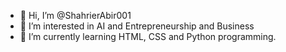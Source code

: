 - 👋 Hi, I’m @ShahrierAbir001
- 👀 I’m interested in AI and Entrepreneurship and Business 
- 🌱 I’m currently learning HTML, CSS and Python programming.

<!---
ShahrierAbir001/ShahrierAbir001 is a ✨ special ✨ repository because its `README.md` (this file) appears on your GitHub profile.
You can click the Preview link to take a look at your changes.
--->
